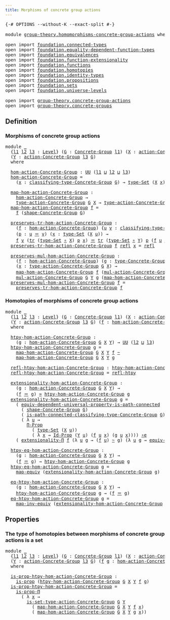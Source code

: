 ```yaml
---
title: Morphisms of concrete group actions
---
```


<pre class="Agda"><a id="61" class="Symbol">{-#</a> <a id="65" class="Keyword">OPTIONS</a> <a id="73" class="Pragma">--without-K</a> <a id="85" class="Pragma">--exact-split</a> <a id="99" class="Symbol">#-}</a>

<a id="104" class="Keyword">module</a> <a id="111" href="group-theory.homomorphisms-concrete-group-actions.html" class="Module">group-theory.homomorphisms-concrete-group-actions</a> <a id="161" class="Keyword">where</a>

<a id="168" class="Keyword">open</a> <a id="173" class="Keyword">import</a> <a id="180" href="foundation.connected-types.html" class="Module">foundation.connected-types</a>
<a id="207" class="Keyword">open</a> <a id="212" class="Keyword">import</a> <a id="219" href="foundation.equality-dependent-function-types.html" class="Module">foundation.equality-dependent-function-types</a>
<a id="264" class="Keyword">open</a> <a id="269" class="Keyword">import</a> <a id="276" href="foundation.equivalences.html" class="Module">foundation.equivalences</a>
<a id="300" class="Keyword">open</a> <a id="305" class="Keyword">import</a> <a id="312" href="foundation.function-extensionality.html" class="Module">foundation.function-extensionality</a>
<a id="347" class="Keyword">open</a> <a id="352" class="Keyword">import</a> <a id="359" href="foundation.functions.html" class="Module">foundation.functions</a>
<a id="380" class="Keyword">open</a> <a id="385" class="Keyword">import</a> <a id="392" href="foundation.homotopies.html" class="Module">foundation.homotopies</a>
<a id="414" class="Keyword">open</a> <a id="419" class="Keyword">import</a> <a id="426" href="foundation.identity-types.html" class="Module">foundation.identity-types</a>
<a id="452" class="Keyword">open</a> <a id="457" class="Keyword">import</a> <a id="464" href="foundation.propositions.html" class="Module">foundation.propositions</a>
<a id="488" class="Keyword">open</a> <a id="493" class="Keyword">import</a> <a id="500" href="foundation.sets.html" class="Module">foundation.sets</a>
<a id="516" class="Keyword">open</a> <a id="521" class="Keyword">import</a> <a id="528" href="foundation.universe-levels.html" class="Module">foundation.universe-levels</a>

<a id="556" class="Keyword">open</a> <a id="561" class="Keyword">import</a> <a id="568" href="group-theory.concrete-group-actions.html" class="Module">group-theory.concrete-group-actions</a>
<a id="604" class="Keyword">open</a> <a id="609" class="Keyword">import</a> <a id="616" href="group-theory.concrete-groups.html" class="Module">group-theory.concrete-groups</a>
</pre>
## Definition

### Morphisms of concrete group actions

<pre class="Agda"><a id="714" class="Keyword">module</a> <a id="721" href="group-theory.homomorphisms-concrete-group-actions.html#721" class="Module">_</a>
  <a id="725" class="Symbol">{</a><a id="726" href="group-theory.homomorphisms-concrete-group-actions.html#726" class="Bound">l1</a> <a id="729" href="group-theory.homomorphisms-concrete-group-actions.html#729" class="Bound">l2</a> <a id="732" href="group-theory.homomorphisms-concrete-group-actions.html#732" class="Bound">l3</a> <a id="735" class="Symbol">:</a> <a id="737" href="Agda.Primitive.html#597" class="Postulate">Level</a><a id="742" class="Symbol">}</a> <a id="744" class="Symbol">(</a><a id="745" href="group-theory.homomorphisms-concrete-group-actions.html#745" class="Bound">G</a> <a id="747" class="Symbol">:</a> <a id="749" href="group-theory.concrete-groups.html#2028" class="Function">Concrete-Group</a> <a id="764" href="group-theory.homomorphisms-concrete-group-actions.html#726" class="Bound">l1</a><a id="766" class="Symbol">)</a> <a id="768" class="Symbol">(</a><a id="769" href="group-theory.homomorphisms-concrete-group-actions.html#769" class="Bound">X</a> <a id="771" class="Symbol">:</a> <a id="773" href="group-theory.concrete-group-actions.html#807" class="Function">action-Concrete-Group</a> <a id="795" href="group-theory.homomorphisms-concrete-group-actions.html#729" class="Bound">l2</a> <a id="798" href="group-theory.homomorphisms-concrete-group-actions.html#745" class="Bound">G</a><a id="799" class="Symbol">)</a>
  <a id="803" class="Symbol">(</a><a id="804" href="group-theory.homomorphisms-concrete-group-actions.html#804" class="Bound">Y</a> <a id="806" class="Symbol">:</a> <a id="808" href="group-theory.concrete-group-actions.html#807" class="Function">action-Concrete-Group</a> <a id="830" href="group-theory.homomorphisms-concrete-group-actions.html#732" class="Bound">l3</a> <a id="833" href="group-theory.homomorphisms-concrete-group-actions.html#745" class="Bound">G</a><a id="834" class="Symbol">)</a>
  <a id="838" class="Keyword">where</a>

  <a id="847" href="group-theory.homomorphisms-concrete-group-actions.html#847" class="Function">hom-action-Concrete-Group</a> <a id="873" class="Symbol">:</a> <a id="875" href="foundation-core.universe-levels.html#235" class="Primitive">UU</a> <a id="878" class="Symbol">(</a><a id="879" href="group-theory.homomorphisms-concrete-group-actions.html#726" class="Bound">l1</a> <a id="882" href="Agda.Primitive.html#810" class="Primitive Operator">⊔</a> <a id="884" href="group-theory.homomorphisms-concrete-group-actions.html#729" class="Bound">l2</a> <a id="887" href="Agda.Primitive.html#810" class="Primitive Operator">⊔</a> <a id="889" href="group-theory.homomorphisms-concrete-group-actions.html#732" class="Bound">l3</a><a id="891" class="Symbol">)</a>
  <a id="895" href="group-theory.homomorphisms-concrete-group-actions.html#847" class="Function">hom-action-Concrete-Group</a> <a id="921" class="Symbol">=</a>
    <a id="927" class="Symbol">(</a><a id="928" href="group-theory.homomorphisms-concrete-group-actions.html#928" class="Bound">x</a> <a id="930" class="Symbol">:</a> <a id="932" href="group-theory.concrete-groups.html#2429" class="Function">classifying-type-Concrete-Group</a> <a id="964" href="group-theory.homomorphisms-concrete-group-actions.html#745" class="Bound">G</a><a id="965" class="Symbol">)</a> <a id="967" class="Symbol">→</a> <a id="969" href="foundation-core.sets.html#1304" class="Function">type-Set</a> <a id="978" class="Symbol">(</a><a id="979" href="group-theory.homomorphisms-concrete-group-actions.html#769" class="Bound">X</a> <a id="981" href="group-theory.homomorphisms-concrete-group-actions.html#928" class="Bound">x</a><a id="982" class="Symbol">)</a> <a id="984" class="Symbol">→</a> <a id="986" href="foundation-core.sets.html#1304" class="Function">type-Set</a> <a id="995" class="Symbol">(</a><a id="996" href="group-theory.homomorphisms-concrete-group-actions.html#804" class="Bound">Y</a> <a id="998" href="group-theory.homomorphisms-concrete-group-actions.html#928" class="Bound">x</a><a id="999" class="Symbol">)</a>

  <a id="1004" href="group-theory.homomorphisms-concrete-group-actions.html#1004" class="Function">map-hom-action-Concrete-Group</a> <a id="1034" class="Symbol">:</a>
    <a id="1040" href="group-theory.homomorphisms-concrete-group-actions.html#847" class="Function">hom-action-Concrete-Group</a> <a id="1066" class="Symbol">→</a>
    <a id="1072" href="group-theory.concrete-group-actions.html#1115" class="Function">type-action-Concrete-Group</a> <a id="1099" href="group-theory.homomorphisms-concrete-group-actions.html#745" class="Bound">G</a> <a id="1101" href="group-theory.homomorphisms-concrete-group-actions.html#769" class="Bound">X</a> <a id="1103" class="Symbol">→</a> <a id="1105" href="group-theory.concrete-group-actions.html#1115" class="Function">type-action-Concrete-Group</a> <a id="1132" href="group-theory.homomorphisms-concrete-group-actions.html#745" class="Bound">G</a> <a id="1134" href="group-theory.homomorphisms-concrete-group-actions.html#804" class="Bound">Y</a>
  <a id="1138" href="group-theory.homomorphisms-concrete-group-actions.html#1004" class="Function">map-hom-action-Concrete-Group</a> <a id="1168" href="group-theory.homomorphisms-concrete-group-actions.html#1168" class="Bound">f</a> <a id="1170" class="Symbol">=</a>
    <a id="1176" href="group-theory.homomorphisms-concrete-group-actions.html#1168" class="Bound">f</a> <a id="1178" class="Symbol">(</a><a id="1179" href="group-theory.concrete-groups.html#2559" class="Function">shape-Concrete-Group</a> <a id="1200" href="group-theory.homomorphisms-concrete-group-actions.html#745" class="Bound">G</a><a id="1201" class="Symbol">)</a>

  <a id="1206" href="group-theory.homomorphisms-concrete-group-actions.html#1206" class="Function">preserves-tr-hom-action-Concrete-Group</a> <a id="1245" class="Symbol">:</a>
    <a id="1251" class="Symbol">(</a><a id="1252" href="group-theory.homomorphisms-concrete-group-actions.html#1252" class="Bound">f</a> <a id="1254" class="Symbol">:</a> <a id="1256" href="group-theory.homomorphisms-concrete-group-actions.html#847" class="Function">hom-action-Concrete-Group</a><a id="1281" class="Symbol">)</a> <a id="1283" class="Symbol">{</a><a id="1284" href="group-theory.homomorphisms-concrete-group-actions.html#1284" class="Bound">u</a> <a id="1286" href="group-theory.homomorphisms-concrete-group-actions.html#1286" class="Bound">v</a> <a id="1288" class="Symbol">:</a> <a id="1290" href="group-theory.concrete-groups.html#2429" class="Function">classifying-type-Concrete-Group</a> <a id="1322" href="group-theory.homomorphisms-concrete-group-actions.html#745" class="Bound">G</a><a id="1323" class="Symbol">}</a>
    <a id="1329" class="Symbol">(</a><a id="1330" href="group-theory.homomorphisms-concrete-group-actions.html#1330" class="Bound">p</a> <a id="1332" class="Symbol">:</a> <a id="1334" href="group-theory.homomorphisms-concrete-group-actions.html#1284" class="Bound">u</a> <a id="1336" href="foundation-core.identity-types.html#1865" class="Function Operator">＝</a> <a id="1338" href="group-theory.homomorphisms-concrete-group-actions.html#1286" class="Bound">v</a><a id="1339" class="Symbol">)</a> <a id="1341" class="Symbol">(</a><a id="1342" href="group-theory.homomorphisms-concrete-group-actions.html#1342" class="Bound">x</a> <a id="1344" class="Symbol">:</a> <a id="1346" href="foundation-core.sets.html#1304" class="Function">type-Set</a> <a id="1355" class="Symbol">(</a><a id="1356" href="group-theory.homomorphisms-concrete-group-actions.html#769" class="Bound">X</a> <a id="1358" href="group-theory.homomorphisms-concrete-group-actions.html#1284" class="Bound">u</a><a id="1359" class="Symbol">))</a> <a id="1362" class="Symbol">→</a>
    <a id="1368" href="group-theory.homomorphisms-concrete-group-actions.html#1252" class="Bound">f</a> <a id="1370" href="group-theory.homomorphisms-concrete-group-actions.html#1286" class="Bound">v</a> <a id="1372" class="Symbol">(</a><a id="1373" href="foundation-core.identity-types.html#5702" class="Function">tr</a> <a id="1376" class="Symbol">(</a><a id="1377" href="foundation-core.sets.html#1304" class="Function">type-Set</a> <a id="1386" href="foundation-core.functions.html#420" class="Function Operator">∘</a> <a id="1388" href="group-theory.homomorphisms-concrete-group-actions.html#769" class="Bound">X</a><a id="1389" class="Symbol">)</a> <a id="1391" href="group-theory.homomorphisms-concrete-group-actions.html#1330" class="Bound">p</a> <a id="1393" href="group-theory.homomorphisms-concrete-group-actions.html#1342" class="Bound">x</a><a id="1394" class="Symbol">)</a> <a id="1396" href="foundation-core.identity-types.html#1865" class="Function Operator">＝</a> <a id="1398" href="foundation-core.identity-types.html#5702" class="Function">tr</a> <a id="1401" class="Symbol">(</a><a id="1402" href="foundation-core.sets.html#1304" class="Function">type-Set</a> <a id="1411" href="foundation-core.functions.html#420" class="Function Operator">∘</a> <a id="1413" href="group-theory.homomorphisms-concrete-group-actions.html#804" class="Bound">Y</a><a id="1414" class="Symbol">)</a> <a id="1416" href="group-theory.homomorphisms-concrete-group-actions.html#1330" class="Bound">p</a> <a id="1418" class="Symbol">(</a><a id="1419" href="group-theory.homomorphisms-concrete-group-actions.html#1252" class="Bound">f</a> <a id="1421" href="group-theory.homomorphisms-concrete-group-actions.html#1284" class="Bound">u</a> <a id="1423" href="group-theory.homomorphisms-concrete-group-actions.html#1342" class="Bound">x</a><a id="1424" class="Symbol">)</a>
  <a id="1428" href="group-theory.homomorphisms-concrete-group-actions.html#1206" class="Function">preserves-tr-hom-action-Concrete-Group</a> <a id="1467" href="group-theory.homomorphisms-concrete-group-actions.html#1467" class="Bound">f</a> <a id="1469" href="foundation-core.identity-types.html#1820" class="InductiveConstructor">refl</a> <a id="1474" href="group-theory.homomorphisms-concrete-group-actions.html#1474" class="Bound">x</a> <a id="1476" class="Symbol">=</a> <a id="1478" href="foundation-core.identity-types.html#1820" class="InductiveConstructor">refl</a>

  <a id="1486" href="group-theory.homomorphisms-concrete-group-actions.html#1486" class="Function">preserves-mul-hom-action-Concrete-Group</a> <a id="1526" class="Symbol">:</a>
    <a id="1532" class="Symbol">(</a><a id="1533" href="group-theory.homomorphisms-concrete-group-actions.html#1533" class="Bound">f</a> <a id="1535" class="Symbol">:</a> <a id="1537" href="group-theory.homomorphisms-concrete-group-actions.html#847" class="Function">hom-action-Concrete-Group</a><a id="1562" class="Symbol">)</a> <a id="1564" class="Symbol">(</a><a id="1565" href="group-theory.homomorphisms-concrete-group-actions.html#1565" class="Bound">g</a> <a id="1567" class="Symbol">:</a> <a id="1569" href="group-theory.concrete-groups.html#3451" class="Function">type-Concrete-Group</a> <a id="1589" href="group-theory.homomorphisms-concrete-group-actions.html#745" class="Bound">G</a><a id="1590" class="Symbol">)</a>
    <a id="1596" class="Symbol">(</a><a id="1597" href="group-theory.homomorphisms-concrete-group-actions.html#1597" class="Bound">x</a> <a id="1599" class="Symbol">:</a> <a id="1601" href="group-theory.concrete-group-actions.html#1115" class="Function">type-action-Concrete-Group</a> <a id="1628" href="group-theory.homomorphisms-concrete-group-actions.html#745" class="Bound">G</a> <a id="1630" href="group-theory.homomorphisms-concrete-group-actions.html#769" class="Bound">X</a><a id="1631" class="Symbol">)</a> <a id="1633" class="Symbol">→</a>
    <a id="1639" href="group-theory.homomorphisms-concrete-group-actions.html#1004" class="Function">map-hom-action-Concrete-Group</a> <a id="1669" href="group-theory.homomorphisms-concrete-group-actions.html#1533" class="Bound">f</a> <a id="1671" class="Symbol">(</a><a id="1672" href="group-theory.concrete-group-actions.html#1372" class="Function">mul-action-Concrete-Group</a> <a id="1698" href="group-theory.homomorphisms-concrete-group-actions.html#745" class="Bound">G</a> <a id="1700" href="group-theory.homomorphisms-concrete-group-actions.html#769" class="Bound">X</a> <a id="1702" href="group-theory.homomorphisms-concrete-group-actions.html#1565" class="Bound">g</a> <a id="1704" href="group-theory.homomorphisms-concrete-group-actions.html#1597" class="Bound">x</a><a id="1705" class="Symbol">)</a> <a id="1707" href="foundation-core.identity-types.html#1865" class="Function Operator">＝</a>
    <a id="1713" href="group-theory.concrete-group-actions.html#1372" class="Function">mul-action-Concrete-Group</a> <a id="1739" href="group-theory.homomorphisms-concrete-group-actions.html#745" class="Bound">G</a> <a id="1741" href="group-theory.homomorphisms-concrete-group-actions.html#804" class="Bound">Y</a> <a id="1743" href="group-theory.homomorphisms-concrete-group-actions.html#1565" class="Bound">g</a> <a id="1745" class="Symbol">(</a><a id="1746" href="group-theory.homomorphisms-concrete-group-actions.html#1004" class="Function">map-hom-action-Concrete-Group</a> <a id="1776" href="group-theory.homomorphisms-concrete-group-actions.html#1533" class="Bound">f</a> <a id="1778" href="group-theory.homomorphisms-concrete-group-actions.html#1597" class="Bound">x</a><a id="1779" class="Symbol">)</a>
  <a id="1783" href="group-theory.homomorphisms-concrete-group-actions.html#1486" class="Function">preserves-mul-hom-action-Concrete-Group</a> <a id="1823" href="group-theory.homomorphisms-concrete-group-actions.html#1823" class="Bound">f</a> <a id="1825" class="Symbol">=</a>
    <a id="1831" href="group-theory.homomorphisms-concrete-group-actions.html#1206" class="Function">preserves-tr-hom-action-Concrete-Group</a> <a id="1870" href="group-theory.homomorphisms-concrete-group-actions.html#1823" class="Bound">f</a>
</pre>
### Homotopies of morphisms of concrete group actions

<pre class="Agda"><a id="1940" class="Keyword">module</a> <a id="1947" href="group-theory.homomorphisms-concrete-group-actions.html#1947" class="Module">_</a>
  <a id="1951" class="Symbol">{</a><a id="1952" href="group-theory.homomorphisms-concrete-group-actions.html#1952" class="Bound">l1</a> <a id="1955" href="group-theory.homomorphisms-concrete-group-actions.html#1955" class="Bound">l2</a> <a id="1958" href="group-theory.homomorphisms-concrete-group-actions.html#1958" class="Bound">l3</a> <a id="1961" class="Symbol">:</a> <a id="1963" href="Agda.Primitive.html#597" class="Postulate">Level</a><a id="1968" class="Symbol">}</a> <a id="1970" class="Symbol">(</a><a id="1971" href="group-theory.homomorphisms-concrete-group-actions.html#1971" class="Bound">G</a> <a id="1973" class="Symbol">:</a> <a id="1975" href="group-theory.concrete-groups.html#2028" class="Function">Concrete-Group</a> <a id="1990" href="group-theory.homomorphisms-concrete-group-actions.html#1952" class="Bound">l1</a><a id="1992" class="Symbol">)</a> <a id="1994" class="Symbol">(</a><a id="1995" href="group-theory.homomorphisms-concrete-group-actions.html#1995" class="Bound">X</a> <a id="1997" class="Symbol">:</a> <a id="1999" href="group-theory.concrete-group-actions.html#807" class="Function">action-Concrete-Group</a> <a id="2021" href="group-theory.homomorphisms-concrete-group-actions.html#1955" class="Bound">l2</a> <a id="2024" href="group-theory.homomorphisms-concrete-group-actions.html#1971" class="Bound">G</a><a id="2025" class="Symbol">)</a>
  <a id="2029" class="Symbol">(</a><a id="2030" href="group-theory.homomorphisms-concrete-group-actions.html#2030" class="Bound">Y</a> <a id="2032" class="Symbol">:</a> <a id="2034" href="group-theory.concrete-group-actions.html#807" class="Function">action-Concrete-Group</a> <a id="2056" href="group-theory.homomorphisms-concrete-group-actions.html#1958" class="Bound">l3</a> <a id="2059" href="group-theory.homomorphisms-concrete-group-actions.html#1971" class="Bound">G</a><a id="2060" class="Symbol">)</a> <a id="2062" class="Symbol">(</a><a id="2063" href="group-theory.homomorphisms-concrete-group-actions.html#2063" class="Bound">f</a> <a id="2065" class="Symbol">:</a> <a id="2067" href="group-theory.homomorphisms-concrete-group-actions.html#847" class="Function">hom-action-Concrete-Group</a> <a id="2093" href="group-theory.homomorphisms-concrete-group-actions.html#1971" class="Bound">G</a> <a id="2095" href="group-theory.homomorphisms-concrete-group-actions.html#1995" class="Bound">X</a> <a id="2097" href="group-theory.homomorphisms-concrete-group-actions.html#2030" class="Bound">Y</a><a id="2098" class="Symbol">)</a>
  <a id="2102" class="Keyword">where</a>

  <a id="2111" href="group-theory.homomorphisms-concrete-group-actions.html#2111" class="Function">htpy-hom-action-Concrete-Group</a> <a id="2142" class="Symbol">:</a>
    <a id="2148" class="Symbol">(</a><a id="2149" href="group-theory.homomorphisms-concrete-group-actions.html#2149" class="Bound">g</a> <a id="2151" class="Symbol">:</a> <a id="2153" href="group-theory.homomorphisms-concrete-group-actions.html#847" class="Function">hom-action-Concrete-Group</a> <a id="2179" href="group-theory.homomorphisms-concrete-group-actions.html#1971" class="Bound">G</a> <a id="2181" href="group-theory.homomorphisms-concrete-group-actions.html#1995" class="Bound">X</a> <a id="2183" href="group-theory.homomorphisms-concrete-group-actions.html#2030" class="Bound">Y</a><a id="2184" class="Symbol">)</a> <a id="2186" class="Symbol">→</a> <a id="2188" href="foundation-core.universe-levels.html#235" class="Primitive">UU</a> <a id="2191" class="Symbol">(</a><a id="2192" href="group-theory.homomorphisms-concrete-group-actions.html#1955" class="Bound">l2</a> <a id="2195" href="Agda.Primitive.html#810" class="Primitive Operator">⊔</a> <a id="2197" href="group-theory.homomorphisms-concrete-group-actions.html#1958" class="Bound">l3</a><a id="2199" class="Symbol">)</a>
  <a id="2203" href="group-theory.homomorphisms-concrete-group-actions.html#2111" class="Function">htpy-hom-action-Concrete-Group</a> <a id="2234" href="group-theory.homomorphisms-concrete-group-actions.html#2234" class="Bound">g</a> <a id="2236" class="Symbol">=</a>
    <a id="2242" href="group-theory.homomorphisms-concrete-group-actions.html#1004" class="Function">map-hom-action-Concrete-Group</a> <a id="2272" href="group-theory.homomorphisms-concrete-group-actions.html#1971" class="Bound">G</a> <a id="2274" href="group-theory.homomorphisms-concrete-group-actions.html#1995" class="Bound">X</a> <a id="2276" href="group-theory.homomorphisms-concrete-group-actions.html#2030" class="Bound">Y</a> <a id="2278" href="group-theory.homomorphisms-concrete-group-actions.html#2063" class="Bound">f</a> <a id="2280" href="foundation-core.homotopies.html#627" class="Function Operator">~</a>
    <a id="2286" href="group-theory.homomorphisms-concrete-group-actions.html#1004" class="Function">map-hom-action-Concrete-Group</a> <a id="2316" href="group-theory.homomorphisms-concrete-group-actions.html#1971" class="Bound">G</a> <a id="2318" href="group-theory.homomorphisms-concrete-group-actions.html#1995" class="Bound">X</a> <a id="2320" href="group-theory.homomorphisms-concrete-group-actions.html#2030" class="Bound">Y</a> <a id="2322" href="group-theory.homomorphisms-concrete-group-actions.html#2234" class="Bound">g</a>

  <a id="2327" href="group-theory.homomorphisms-concrete-group-actions.html#2327" class="Function">refl-htpy-hom-action-Concrete-Group</a> <a id="2363" class="Symbol">:</a> <a id="2365" href="group-theory.homomorphisms-concrete-group-actions.html#2111" class="Function">htpy-hom-action-Concrete-Group</a> <a id="2396" href="group-theory.homomorphisms-concrete-group-actions.html#2063" class="Bound">f</a>
  <a id="2400" href="group-theory.homomorphisms-concrete-group-actions.html#2327" class="Function">refl-htpy-hom-action-Concrete-Group</a> <a id="2436" class="Symbol">=</a> <a id="2438" href="foundation-core.homotopies.html#741" class="Function">refl-htpy</a>

  <a id="2451" href="group-theory.homomorphisms-concrete-group-actions.html#2451" class="Function">extensionality-hom-action-Concrete-Group</a> <a id="2492" class="Symbol">:</a>
    <a id="2498" class="Symbol">(</a><a id="2499" href="group-theory.homomorphisms-concrete-group-actions.html#2499" class="Bound">g</a> <a id="2501" class="Symbol">:</a> <a id="2503" href="group-theory.homomorphisms-concrete-group-actions.html#847" class="Function">hom-action-Concrete-Group</a> <a id="2529" href="group-theory.homomorphisms-concrete-group-actions.html#1971" class="Bound">G</a> <a id="2531" href="group-theory.homomorphisms-concrete-group-actions.html#1995" class="Bound">X</a> <a id="2533" href="group-theory.homomorphisms-concrete-group-actions.html#2030" class="Bound">Y</a><a id="2534" class="Symbol">)</a> <a id="2536" class="Symbol">→</a>
    <a id="2542" class="Symbol">(</a><a id="2543" href="group-theory.homomorphisms-concrete-group-actions.html#2063" class="Bound">f</a> <a id="2545" href="foundation-core.identity-types.html#1865" class="Function Operator">＝</a> <a id="2547" href="group-theory.homomorphisms-concrete-group-actions.html#2499" class="Bound">g</a><a id="2548" class="Symbol">)</a> <a id="2550" href="foundation-core.equivalences.html#1621" class="Function Operator">≃</a> <a id="2552" href="group-theory.homomorphisms-concrete-group-actions.html#2111" class="Function">htpy-hom-action-Concrete-Group</a> <a id="2583" href="group-theory.homomorphisms-concrete-group-actions.html#2499" class="Bound">g</a>
  <a id="2587" href="group-theory.homomorphisms-concrete-group-actions.html#2451" class="Function">extensionality-hom-action-Concrete-Group</a> <a id="2628" href="group-theory.homomorphisms-concrete-group-actions.html#2628" class="Bound">g</a> <a id="2630" class="Symbol">=</a>
    <a id="2636" class="Symbol">(</a> <a id="2638" href="foundation.connected-types.html#3392" class="Function">equiv-dependent-universal-property-is-path-connected</a>
      <a id="2697" class="Symbol">(</a> <a id="2699" href="group-theory.concrete-groups.html#2559" class="Function">shape-Concrete-Group</a> <a id="2720" href="group-theory.homomorphisms-concrete-group-actions.html#1971" class="Bound">G</a><a id="2721" class="Symbol">)</a>
      <a id="2729" class="Symbol">(</a> <a id="2731" href="group-theory.concrete-groups.html#2683" class="Function">is-path-connected-classifying-type-Concrete-Group</a> <a id="2781" href="group-theory.homomorphisms-concrete-group-actions.html#1971" class="Bound">G</a><a id="2782" class="Symbol">)</a>
      <a id="2790" class="Symbol">(</a> <a id="2792" class="Symbol">λ</a> <a id="2794" href="group-theory.homomorphisms-concrete-group-actions.html#2794" class="Bound">u</a> <a id="2796" class="Symbol">→</a>
        <a id="2806" href="foundation-core.propositions.html#6694" class="Function">Π-Prop</a>
          <a id="2823" class="Symbol">(</a> <a id="2825" href="foundation-core.sets.html#1304" class="Function">type-Set</a> <a id="2834" class="Symbol">(</a><a id="2835" href="group-theory.homomorphisms-concrete-group-actions.html#1995" class="Bound">X</a> <a id="2837" href="group-theory.homomorphisms-concrete-group-actions.html#2794" class="Bound">u</a><a id="2838" class="Symbol">))</a>
          <a id="2851" class="Symbol">(</a> <a id="2853" class="Symbol">λ</a> <a id="2855" href="group-theory.homomorphisms-concrete-group-actions.html#2855" class="Bound">x</a> <a id="2857" class="Symbol">→</a> <a id="2859" href="foundation-core.sets.html#1420" class="Function">Id-Prop</a> <a id="2867" class="Symbol">(</a><a id="2868" href="group-theory.homomorphisms-concrete-group-actions.html#2030" class="Bound">Y</a> <a id="2870" href="group-theory.homomorphisms-concrete-group-actions.html#2794" class="Bound">u</a><a id="2871" class="Symbol">)</a> <a id="2873" class="Symbol">(</a><a id="2874" href="group-theory.homomorphisms-concrete-group-actions.html#2063" class="Bound">f</a> <a id="2876" href="group-theory.homomorphisms-concrete-group-actions.html#2794" class="Bound">u</a> <a id="2878" href="group-theory.homomorphisms-concrete-group-actions.html#2855" class="Bound">x</a><a id="2879" class="Symbol">)</a> <a id="2881" class="Symbol">(</a><a id="2882" href="group-theory.homomorphisms-concrete-group-actions.html#2628" class="Bound">g</a> <a id="2884" href="group-theory.homomorphisms-concrete-group-actions.html#2794" class="Bound">u</a> <a id="2886" href="group-theory.homomorphisms-concrete-group-actions.html#2855" class="Bound">x</a><a id="2887" class="Symbol">))))</a> <a id="2892" href="foundation-core.equivalences.html#7869" class="Function Operator">∘e</a>
    <a id="2899" class="Symbol">(</a> <a id="2901" href="foundation.equality-dependent-function-types.html#2331" class="Function">extensionality-Π</a> <a id="2918" href="group-theory.homomorphisms-concrete-group-actions.html#2063" class="Bound">f</a> <a id="2920" class="Symbol">(λ</a> <a id="2923" href="group-theory.homomorphisms-concrete-group-actions.html#2923" class="Bound">u</a> <a id="2925" href="group-theory.homomorphisms-concrete-group-actions.html#2925" class="Bound">g</a> <a id="2927" class="Symbol">→</a> <a id="2929" class="Symbol">(</a><a id="2930" href="group-theory.homomorphisms-concrete-group-actions.html#2063" class="Bound">f</a> <a id="2932" href="group-theory.homomorphisms-concrete-group-actions.html#2923" class="Bound">u</a><a id="2933" class="Symbol">)</a> <a id="2935" href="foundation-core.homotopies.html#627" class="Function Operator">~</a> <a id="2937" href="group-theory.homomorphisms-concrete-group-actions.html#2925" class="Bound">g</a><a id="2938" class="Symbol">)</a> <a id="2940" class="Symbol">(λ</a> <a id="2943" href="group-theory.homomorphisms-concrete-group-actions.html#2943" class="Bound">u</a> <a id="2945" href="group-theory.homomorphisms-concrete-group-actions.html#2945" class="Bound">g</a> <a id="2947" class="Symbol">→</a> <a id="2949" href="foundation-core.function-extensionality.html#1301" class="Function">equiv-funext</a><a id="2961" class="Symbol">)</a> <a id="2963" href="group-theory.homomorphisms-concrete-group-actions.html#2628" class="Bound">g</a><a id="2964" class="Symbol">)</a>

  <a id="2969" href="group-theory.homomorphisms-concrete-group-actions.html#2969" class="Function">htpy-eq-hom-action-Concrete-Group</a> <a id="3003" class="Symbol">:</a>
    <a id="3009" class="Symbol">(</a><a id="3010" href="group-theory.homomorphisms-concrete-group-actions.html#3010" class="Bound">g</a> <a id="3012" class="Symbol">:</a> <a id="3014" href="group-theory.homomorphisms-concrete-group-actions.html#847" class="Function">hom-action-Concrete-Group</a> <a id="3040" href="group-theory.homomorphisms-concrete-group-actions.html#1971" class="Bound">G</a> <a id="3042" href="group-theory.homomorphisms-concrete-group-actions.html#1995" class="Bound">X</a> <a id="3044" href="group-theory.homomorphisms-concrete-group-actions.html#2030" class="Bound">Y</a><a id="3045" class="Symbol">)</a> <a id="3047" class="Symbol">→</a>
    <a id="3053" class="Symbol">(</a><a id="3054" href="group-theory.homomorphisms-concrete-group-actions.html#2063" class="Bound">f</a> <a id="3056" href="foundation-core.identity-types.html#1865" class="Function Operator">＝</a> <a id="3058" href="group-theory.homomorphisms-concrete-group-actions.html#3010" class="Bound">g</a><a id="3059" class="Symbol">)</a> <a id="3061" class="Symbol">→</a> <a id="3063" href="group-theory.homomorphisms-concrete-group-actions.html#2111" class="Function">htpy-hom-action-Concrete-Group</a> <a id="3094" href="group-theory.homomorphisms-concrete-group-actions.html#3010" class="Bound">g</a>
  <a id="3098" href="group-theory.homomorphisms-concrete-group-actions.html#2969" class="Function">htpy-eq-hom-action-Concrete-Group</a> <a id="3132" href="group-theory.homomorphisms-concrete-group-actions.html#3132" class="Bound">g</a> <a id="3134" class="Symbol">=</a>
    <a id="3140" href="foundation-core.equivalences.html#1821" class="Function">map-equiv</a> <a id="3150" class="Symbol">(</a><a id="3151" href="group-theory.homomorphisms-concrete-group-actions.html#2451" class="Function">extensionality-hom-action-Concrete-Group</a> <a id="3192" href="group-theory.homomorphisms-concrete-group-actions.html#3132" class="Bound">g</a><a id="3193" class="Symbol">)</a>

  <a id="3198" href="group-theory.homomorphisms-concrete-group-actions.html#3198" class="Function">eq-htpy-hom-action-Concrete-Group</a> <a id="3232" class="Symbol">:</a>
    <a id="3238" class="Symbol">(</a><a id="3239" href="group-theory.homomorphisms-concrete-group-actions.html#3239" class="Bound">g</a> <a id="3241" class="Symbol">:</a> <a id="3243" href="group-theory.homomorphisms-concrete-group-actions.html#847" class="Function">hom-action-Concrete-Group</a> <a id="3269" href="group-theory.homomorphisms-concrete-group-actions.html#1971" class="Bound">G</a> <a id="3271" href="group-theory.homomorphisms-concrete-group-actions.html#1995" class="Bound">X</a> <a id="3273" href="group-theory.homomorphisms-concrete-group-actions.html#2030" class="Bound">Y</a><a id="3274" class="Symbol">)</a> <a id="3276" class="Symbol">→</a>
    <a id="3282" href="group-theory.homomorphisms-concrete-group-actions.html#2111" class="Function">htpy-hom-action-Concrete-Group</a> <a id="3313" href="group-theory.homomorphisms-concrete-group-actions.html#3239" class="Bound">g</a> <a id="3315" class="Symbol">→</a> <a id="3317" class="Symbol">(</a><a id="3318" href="group-theory.homomorphisms-concrete-group-actions.html#2063" class="Bound">f</a> <a id="3320" href="foundation-core.identity-types.html#1865" class="Function Operator">＝</a> <a id="3322" href="group-theory.homomorphisms-concrete-group-actions.html#3239" class="Bound">g</a><a id="3323" class="Symbol">)</a>
  <a id="3327" href="group-theory.homomorphisms-concrete-group-actions.html#3198" class="Function">eq-htpy-hom-action-Concrete-Group</a> <a id="3361" href="group-theory.homomorphisms-concrete-group-actions.html#3361" class="Bound">g</a> <a id="3363" class="Symbol">=</a>
    <a id="3369" href="foundation-core.equivalences.html#5036" class="Function">map-inv-equiv</a> <a id="3383" class="Symbol">(</a><a id="3384" href="group-theory.homomorphisms-concrete-group-actions.html#2451" class="Function">extensionality-hom-action-Concrete-Group</a> <a id="3425" href="group-theory.homomorphisms-concrete-group-actions.html#3361" class="Bound">g</a><a id="3426" class="Symbol">)</a>
</pre>
## Properties

### The type of homotopies between morphisms of concrete group actions is a set

<pre class="Agda"><a id="3537" class="Keyword">module</a> <a id="3544" href="group-theory.homomorphisms-concrete-group-actions.html#3544" class="Module">_</a>
  <a id="3548" class="Symbol">{</a><a id="3549" href="group-theory.homomorphisms-concrete-group-actions.html#3549" class="Bound">l1</a> <a id="3552" href="group-theory.homomorphisms-concrete-group-actions.html#3552" class="Bound">l2</a> <a id="3555" href="group-theory.homomorphisms-concrete-group-actions.html#3555" class="Bound">l3</a> <a id="3558" class="Symbol">:</a> <a id="3560" href="Agda.Primitive.html#597" class="Postulate">Level</a><a id="3565" class="Symbol">}</a> <a id="3567" class="Symbol">(</a><a id="3568" href="group-theory.homomorphisms-concrete-group-actions.html#3568" class="Bound">G</a> <a id="3570" class="Symbol">:</a> <a id="3572" href="group-theory.concrete-groups.html#2028" class="Function">Concrete-Group</a> <a id="3587" href="group-theory.homomorphisms-concrete-group-actions.html#3549" class="Bound">l1</a><a id="3589" class="Symbol">)</a> <a id="3591" class="Symbol">(</a><a id="3592" href="group-theory.homomorphisms-concrete-group-actions.html#3592" class="Bound">X</a> <a id="3594" class="Symbol">:</a> <a id="3596" href="group-theory.concrete-group-actions.html#807" class="Function">action-Concrete-Group</a> <a id="3618" href="group-theory.homomorphisms-concrete-group-actions.html#3552" class="Bound">l2</a> <a id="3621" href="group-theory.homomorphisms-concrete-group-actions.html#3568" class="Bound">G</a><a id="3622" class="Symbol">)</a>
  <a id="3626" class="Symbol">(</a><a id="3627" href="group-theory.homomorphisms-concrete-group-actions.html#3627" class="Bound">Y</a> <a id="3629" class="Symbol">:</a> <a id="3631" href="group-theory.concrete-group-actions.html#807" class="Function">action-Concrete-Group</a> <a id="3653" href="group-theory.homomorphisms-concrete-group-actions.html#3555" class="Bound">l3</a> <a id="3656" href="group-theory.homomorphisms-concrete-group-actions.html#3568" class="Bound">G</a><a id="3657" class="Symbol">)</a> <a id="3659" class="Symbol">(</a><a id="3660" href="group-theory.homomorphisms-concrete-group-actions.html#3660" class="Bound">f</a> <a id="3662" href="group-theory.homomorphisms-concrete-group-actions.html#3662" class="Bound">g</a> <a id="3664" class="Symbol">:</a> <a id="3666" href="group-theory.homomorphisms-concrete-group-actions.html#847" class="Function">hom-action-Concrete-Group</a> <a id="3692" href="group-theory.homomorphisms-concrete-group-actions.html#3568" class="Bound">G</a> <a id="3694" href="group-theory.homomorphisms-concrete-group-actions.html#3592" class="Bound">X</a> <a id="3696" href="group-theory.homomorphisms-concrete-group-actions.html#3627" class="Bound">Y</a><a id="3697" class="Symbol">)</a>
  <a id="3701" class="Keyword">where</a>

  <a id="3710" href="group-theory.homomorphisms-concrete-group-actions.html#3710" class="Function">is-prop-htpy-hom-action-Concrete-Group</a> <a id="3749" class="Symbol">:</a>
    <a id="3755" href="foundation-core.propositions.html#1309" class="Function">is-prop</a> <a id="3763" class="Symbol">(</a><a id="3764" href="group-theory.homomorphisms-concrete-group-actions.html#2111" class="Function">htpy-hom-action-Concrete-Group</a> <a id="3795" href="group-theory.homomorphisms-concrete-group-actions.html#3568" class="Bound">G</a> <a id="3797" href="group-theory.homomorphisms-concrete-group-actions.html#3592" class="Bound">X</a> <a id="3799" href="group-theory.homomorphisms-concrete-group-actions.html#3627" class="Bound">Y</a> <a id="3801" href="group-theory.homomorphisms-concrete-group-actions.html#3660" class="Bound">f</a> <a id="3803" href="group-theory.homomorphisms-concrete-group-actions.html#3662" class="Bound">g</a><a id="3804" class="Symbol">)</a>
  <a id="3808" href="group-theory.homomorphisms-concrete-group-actions.html#3710" class="Function">is-prop-htpy-hom-action-Concrete-Group</a> <a id="3847" class="Symbol">=</a>
    <a id="3853" href="foundation-core.propositions.html#6158" class="Function">is-prop-Π</a>
      <a id="3869" class="Symbol">(</a> <a id="3871" class="Symbol">λ</a> <a id="3873" href="group-theory.homomorphisms-concrete-group-actions.html#3873" class="Bound">x</a> <a id="3875" class="Symbol">→</a>
        <a id="3885" href="group-theory.concrete-group-actions.html#1219" class="Function">is-set-type-action-Concrete-Group</a> <a id="3919" href="group-theory.homomorphisms-concrete-group-actions.html#3568" class="Bound">G</a> <a id="3921" href="group-theory.homomorphisms-concrete-group-actions.html#3627" class="Bound">Y</a>
          <a id="3933" class="Symbol">(</a> <a id="3935" href="group-theory.homomorphisms-concrete-group-actions.html#1004" class="Function">map-hom-action-Concrete-Group</a> <a id="3965" href="group-theory.homomorphisms-concrete-group-actions.html#3568" class="Bound">G</a> <a id="3967" href="group-theory.homomorphisms-concrete-group-actions.html#3592" class="Bound">X</a> <a id="3969" href="group-theory.homomorphisms-concrete-group-actions.html#3627" class="Bound">Y</a> <a id="3971" href="group-theory.homomorphisms-concrete-group-actions.html#3660" class="Bound">f</a> <a id="3973" href="group-theory.homomorphisms-concrete-group-actions.html#3873" class="Bound">x</a><a id="3974" class="Symbol">)</a>
          <a id="3986" class="Symbol">(</a> <a id="3988" href="group-theory.homomorphisms-concrete-group-actions.html#1004" class="Function">map-hom-action-Concrete-Group</a> <a id="4018" href="group-theory.homomorphisms-concrete-group-actions.html#3568" class="Bound">G</a> <a id="4020" href="group-theory.homomorphisms-concrete-group-actions.html#3592" class="Bound">X</a> <a id="4022" href="group-theory.homomorphisms-concrete-group-actions.html#3627" class="Bound">Y</a> <a id="4024" href="group-theory.homomorphisms-concrete-group-actions.html#3662" class="Bound">g</a> <a id="4026" href="group-theory.homomorphisms-concrete-group-actions.html#3873" class="Bound">x</a><a id="4027" class="Symbol">))</a>
</pre>
